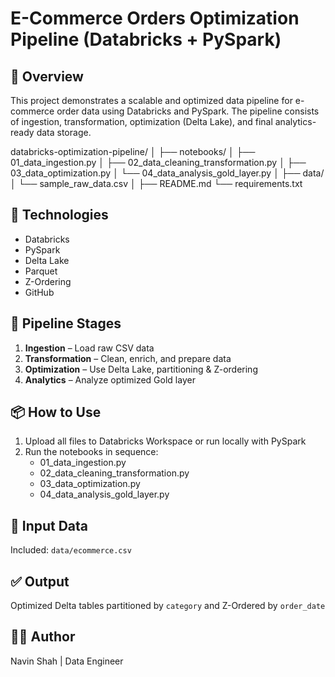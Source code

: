 # E-Commerce Orders Optimization Pipeline (Databricks + PySpark)

## 📌 Overview
This project demonstrates a scalable and optimized data pipeline for e-commerce order data using Databricks and PySpark. The pipeline consists of ingestion, transformation, optimization (Delta Lake), and final analytics-ready data storage.


databricks-optimization-pipeline/
│
├── notebooks/
│   ├── 01_data_ingestion.py
│   ├── 02_data_cleaning_transformation.py
│   ├── 03_data_optimization.py
│   └── 04_data_analysis_gold_layer.py
│
├── data/
│   └── sample_raw_data.csv
│
├── README.md
└── requirements.txt

## 🧰 Technologies
- Databricks
- PySpark
- Delta Lake
- Parquet
- Z-Ordering
- GitHub

## 📂 Pipeline Stages
1. **Ingestion** – Load raw CSV data
2. **Transformation** – Clean, enrich, and prepare data
3. **Optimization** – Use Delta Lake, partitioning & Z-ordering
4. **Analytics** – Analyze optimized Gold layer

## 📦 How to Use
1. Upload all files to Databricks Workspace or run locally with PySpark
2. Run the notebooks in sequence:
   - 01_data_ingestion.py
   - 02_data_cleaning_transformation.py
   - 03_data_optimization.py
   - 04_data_analysis_gold_layer.py

## 📁 Input Data
Included: `data/ecommerce.csv`

## ✅ Output
Optimized Delta tables partitioned by `category` and Z-Ordered by `order_date`

## 👨‍💻 Author
Navin Shah | Data Engineer
